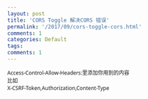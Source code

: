 ```yaml
---
layout: post
title: 'CORS Toggle 解决CORS 错误'
permalink: '/2017/09/cors-toggle-cors.html'
comments: 1
categories: Default
tags: 
comments: 1
---
```

<span style='font-family: "Segoe UI", Arial, "Microsoft Yahei", sans-serif; font-size: 12px;'>Access-Control-Allow-Headers:里添加你用到的内容</span>  
<span style='font-family: "Segoe UI", Arial, "Microsoft Yahei", sans-serif; font-size: 12px;'>比如</span>  
<span style="font-family: Segoe UI, Arial, Microsoft Yahei, sans-serif;"><span style="font-size: 12px;">X-CSRF-Token,Authorization,Content-Type</span></span>